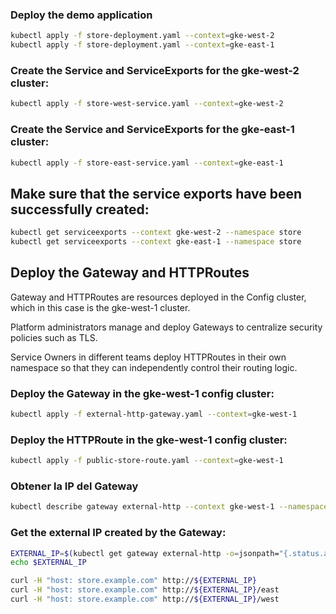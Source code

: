 ### Deploy the demo application
```sh
kubectl apply -f store-deployment.yaml --context=gke-west-2
kubectl apply -f store-deployment.yaml --context=gke-east-1
```
### Create the Service and ServiceExports for the gke-west-2 cluster:
```sh
kubectl apply -f store-west-service.yaml --context=gke-west-2
```
### Create the Service and ServiceExports for the gke-east-1 cluster:
```sh
kubectl apply -f store-east-service.yaml --context=gke-east-1
```
## Make sure that the service exports have been successfully created:
```sh
kubectl get serviceexports --context gke-west-2 --namespace store
kubectl get serviceexports --context gke-east-1 --namespace store
```
## Deploy the Gateway and HTTPRoutes
Gateway and HTTPRoutes are resources deployed in the Config cluster, which in this case is the gke-west-1 cluster.

Platform administrators manage and deploy Gateways to centralize security policies such as TLS.

Service Owners in different teams deploy HTTPRoutes in their own namespace so that they can independently control their routing logic.

### Deploy the Gateway in the gke-west-1 config cluster:
```sh
kubectl apply -f external-http-gateway.yaml --context=gke-west-1
```
### Deploy the HTTPRoute in the gke-west-1 config cluster:
```sh
kubectl apply -f public-store-route.yaml --context=gke-west-1
```
### Obtener la IP del Gateway
```sh
kubectl describe gateway external-http --context gke-west-1 --namespace store
```
### Get the external IP created by the Gateway:
```sh
EXTERNAL_IP=$(kubectl get gateway external-http -o=jsonpath="{.status.addresses[0].value}" --context gke-west-1 --namespace store)
echo $EXTERNAL_IP

curl -H "host: store.example.com" http://${EXTERNAL_IP}
curl -H "host: store.example.com" http://${EXTERNAL_IP}/east
curl -H "host: store.example.com" http://${EXTERNAL_IP}/west

```